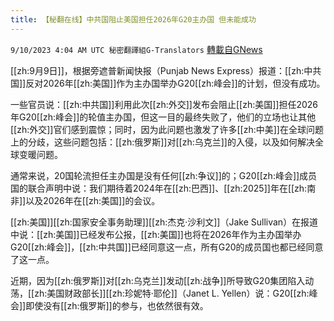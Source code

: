 ```yaml
---
title: 【秘翻在线】中共国阻止美国担任2026年G20主办国 但未能成功
---
```

`9/10/2023 4:04 AM UTC 秘密翻譯組G-Translators` [轉載自GNews](https://gnews.org/articles/1669715)

[[zh:9月9日]]，根据旁遮普新闻快报（Punjab News Express）报道：[[zh:中共国]]反对2026年[[zh:美国]]作为主办国举办G20[[zh:峰会]]的计划，但没有成功。

一些官员说：[[zh:中共国]]利用此次[[zh:外交]]发布会阻止[[zh:美国]]担任2026年G20[[zh:峰会]]的轮值主办国，但这一目的最终失败了，他们的立场也让其他[[zh:外交]]官们感到震惊；同时，因为此问题也激发了许多[[zh:中美]]在全球问题上的分歧，这些问题包括：[[zh:俄罗斯]]对[[zh:乌克兰]]的入侵，以及如何解决全球变暖问题。

通常来说，20国轮流担任主办国是没有任何[[zh:争议]]的；G20[[zh:峰会]]成员国的联合声明中说：我们期待着2024年在[[zh:巴西]]、[[zh:2025]]年在[[zh:南非]]以及2026年在[[zh:美国]]的会议。

[[zh:美国]][[zh:国家安全事务助理]][[zh:杰克·沙利文]]（Jake Sullivan）在报道中说：[[zh:美国]]已经发布公报，[[zh:美国]]也将在2026年作为主办国举办G20[[zh:峰会]]，[[zh:中共国]]已经同意这一点，所有G20的成员国也都已经同意了这一点。

近期，因为[[zh:俄罗斯]]对[[zh:乌克兰]]发动[[zh:战争]]所导致G20集团陷入动荡，[[zh:美国财政部长]][[zh:珍妮特·耶伦]]（Janet L. Yellen）说：G20[[zh:峰会]]即使没有[[zh:俄罗斯]]的参与，也依然很有效。
